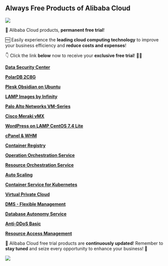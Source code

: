 ## Always Free Products of Alibaba Cloud

<a href ="https://www.alibabacloud.com/free?utm_content=g_1000399011"><img src="https://dev-to-uploads.s3.amazonaws.com/uploads/articles/qlk3t270ah7ynrd6lnn9.png"></a>

🚀 Alibaba Cloud products, **permanent free trial**!

🆓 Easily experience the **leading cloud computing technology** to improve your business efficiency and **reduce costs and expenses**!

👇 Click the link **below** now to receive your **exclusive free trial**! 👨‍💻


[**Data Security Center**](https://www.alibabacloud.com/free?product_id=78ef1316-191ea12c5a2-275a36b1d77?utm_content=g_1000398983)

[**PolarDB 2C8G**](https://www.alibabacloud.com/free?product_id=78ef1316-187b13527d5-82a34d98853?utm_content=g_1000398984)

[**Plesk Obsidian on Ubuntu**](https://www.alibabacloud.com/free?product_id=78ef1316-18a8c439b02-1a171ce8cbd?utm_content=g_1000398985)

[**LAMP Images by Infinity**](https://www.alibabacloud.com/free?product_id=78ef1316-18a8c450949-f396f5dd2f7?utm_content=g_1000398986)

[**Palo Alto Networks VM-Series**](https://www.alibabacloud.com/free?product_id=78ef1316-18a8c5768f0-b67f63c97e5?utm_content=g_1000398987)

[**Cisco Meraki vMX**](https://www.alibabacloud.com/free?product_id=78ef1316-18a8c5b700d-1bec396bcb9?utm_content=g_1000398988)

[**WordPress on LAMP CentOS 7.4 Lite**](https://www.alibabacloud.com/free?product_id=78ef1316-18b3642ff36-f7809580b98?utm_content=g_1000398989)

[**cPanel & WHM**](https://www.alibabacloud.com/free?product_id=78ef1316-18b3648c2ed-86151e6ec93?utm_content=g_1000398990)

[**Container Registry**](https://www.alibabacloud.com/free?product_id=78ef1316-187b1358546-db7272849a7?utm_content=g_1000398991)

[**Operation Orchestration Service**](https://www.alibabacloud.com/free?product_id=78ef1316-187b135857a-b2dac3d3e5a?utm_content=g_1000398992)

[**Resource Orchestration Service**](https://www.alibabacloud.com/free?product_id=78ef1316-187b13585a2-763c8d01766?utm_content=g_1000398993)

[**Auto Scaling**](https://www.alibabacloud.com/free?product_id=78ef1316-187b13585ca-c8f4e25a973?utm_content=g_1000398994)

[**Container Service for Kubernetes**](https://www.alibabacloud.com/free?product_id=78ef1316-187b135861b-8a21684f6de?utm_content=g_1000398995)

[**Virtual Private Cloud**](https://www.alibabacloud.com/free?product_id=78ef1316-187b1358671-d42e9dfafdd?utm_content=g_1000398996)

[**DMS - Flexible Management**](https://www.alibabacloud.com/free?product_id=78ef1316-187b135869c-cb20ed789bf?utm_content=g_1000398997)

[**Database Autonomy Service**](https://www.alibabacloud.com/free?product_id=78ef1316-187b13598a5-1eef689e7a9?utm_content=g_1000398998)

[**Anti-DDoS Basic**](https://www.alibabacloud.com/free?product_id=78ef1316-187b13598da-ebefb6dfa3e?utm_content=g_1000398999)

[**Resource Access Management**](https://www.alibabacloud.com/free?product_id=78ef1316-187b1359906-15a359c16f8?utm_content=g_1000399000)

🔄 Alibaba Cloud free trial products are **continuously updated**! Remember to **stay tuned** and seize every opportunity to enhance your business! 👀

<a href ="https://discord.gg/KPmq628K63"><img src="https://dev-to-uploads.s3.amazonaws.com/uploads/articles/lrvg8ctk39c4j2umywln.png"></a>

